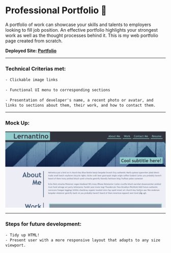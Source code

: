 # Professional Portfolio :bust_in_silhouette:

A portfolio of work can showcase your skills and talents to employers looking to fill job position. An effective portfolio highlights your strongest work as well as the thought processes behind it. This is my web portfolio page created from scratch.

**Deployed Site: [Portfolio](https://armandosjunior.github.io/Professional-Portfolio/)**

---

### **Technical Criterias met:**
```
- Clickable image links

- Functional UI menu to corresponding sections

- Presentation of developer's name, a recent photo or avatar, and links to sections about them, their work, and how to contact them.
```

---

### **Mock Up:**
![Image of Project](./images/hw.png)

---

### **Steps for future development:**
```
- Tidy up HTML!
- Present user with a more responsive layout that adapts to any size viewport.
```

